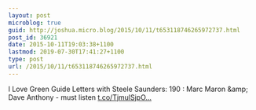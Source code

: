 ```yaml
---
layout: post
microblog: true
guid: http://joshua.micro.blog/2015/10/11/t653118746265972737.html
post_id: 36921
date: 2015-10-11T19:03:38+1100
lastmod: 2019-07-30T17:41:27+1100
type: post
url: /2015/10/11/t653118746265972737.html
---
```

I Love Green Guide Letters with Steele Saunders: 190 : Marc Maron &amp;amp; Dave Anthony - must listen [t.co/TjmulSjpO...](https://t.co/TjmulSjpOh)
